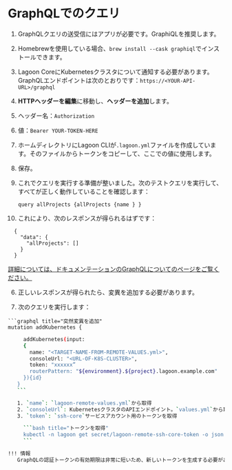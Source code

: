 # GraphQLでのクエリ

1. GraphQLクエリの送受信にはアプリが必要です。GraphiQLを推奨します。

  1. Homebrewを使用している場合、`brew install --cask graphiql`でインストールできます。

2. Lagoon CoreにKubernetesクラスタについて通知する必要があります。GraphQLエンドポイントは次のとおりです：`https://<YOUR-API-URL>/graphql`
3. **HTTPヘッダーを編集**に移動し、**ヘッダーを追加**します。

  1. ヘッダー名：`Authorization`
  2. 値：`Bearer YOUR-TOKEN-HERE`
  3. ホームディレクトリにLagoon CLIが`.lagoon.yml`ファイルを作成しています。そのファイルからトークンをコピーして、ここでの値に使用します。
  4. 保存。

4. これでクエリを実行する準備が整いました。次のテストクエリを実行して、すべてが正しく動作していることを確認します：

    ```graph title="Get all projects"
    query allProjects {allProjects {name } }
    ```

5. これにより、次のレスポンスが得られるはずです：

  ```graph title="API Response"
    {
      "data": {
        "allProjects": []
      }
    }
  ```

  [詳細については、ドキュメンテーションのGraphQLについてのページをご覧ください。](../interacting/graphql.md)

6. 正しいレスポンスが得られたら、変異を追加する必要があります。

  1. 次のクエリを実行します：

    ```graphql title="突然変異を追加"
    mutation addKubernetes {
 ```bash
      addKubernetes(input:
      {
        name: "<TARGET-NAME-FROM-REMOTE-VALUES.yml>",
        consoleUrl: "<URL-OF-K8S-CLUSTER>",
        token: "xxxxxx”
        routerPattern: "${environment}.${project}.lagoon.example.com"
      }){id}
    }
    ```

    1. `name`: `lagoon-remote-values.yml`から取得
    2. `consoleUrl`: KubernetesクラスタのAPIエンドポイント。`values.yml`から取得
    3. `token`: `ssh-core`サービスアカウント用のトークンを取得

      ```bash title="トークンを取得"
      kubectl -n lagoon get secret/lagoon-remote-ssh-core-token -o json | jq -r '.data.token | @base64d'
      ```

!!! 情報
    GraphQLの認証トークンの有効期限は非常に短いため、新しいトークンを生成する必要があるかもしれません。`lagoon login`を実行し、新しいトークンを取得するために`.lagoon.yml`ファイルをcatコマンドで表示し、HTTPヘッダーの古いトークンを新しいものに置き換えてください。

